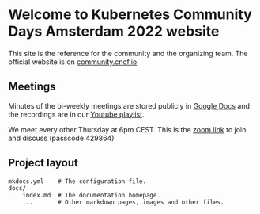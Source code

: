 # Welcome to Kubernetes Community Days Amsterdam 2022 website

This site is the reference for the community and the organizing team. The official website is on [community.cncf.io](https://community.cncf.io/events/details/cncf-kcd-netherlands-presents-kubernetes-community-days-amsterdam-2022/).

## Meetings

Minutes of the bi-weekly meetings are stored publicly in [Google Docs](https://docs.google.com/document/d/13UfNRmuBYMM0Jw2S3dbr5u8eNNXuoUM3R21iRkXBmxo/edit?usp=sharing) and the recordings are in our [Youtube playlist](https://www.youtube.com/channel/UCU6l8HfMawParU_Q5JoYILg/featured).

We meet every other Thursday at 6pm CEST. This is the [zoom link](https://us02web.zoom.us/j/89339449238?pwd=M2tWNkswbFVtd0RZcmpPSFdyVDhaQT09) to join and discuss (passcode 429864)

## Project layout

    mkdocs.yml    # The configuration file.
    docs/
        index.md  # The documentation homepage.
        ...       # Other markdown pages, images and other files.
